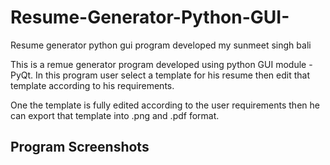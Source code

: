 # Resume-Generator-Python-GUI-
Resume generator python gui program developed my sunmeet singh bali


This is a remue generator program developed using python GUI module - PyQt. In this program user select a template for his resume then edit that template according to his requirements.

One the template is fully edited according to the user requirements then he can export that template into .png and .pdf format.

<h2>Program Screenshots</h2>
